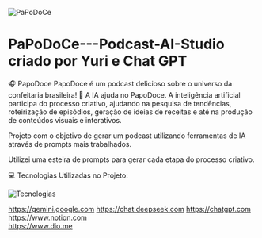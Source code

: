 

![PaPoDoCe](https://github.com/user-attachments/assets/9ab3264f-7ea9-4704-8120-8fc714399335)



# PaPoDoCe---Podcast-AI-Studio criado por Yuri e Chat GPT
🎧 PapoDoce PapoDoce é um podcast delicioso sobre o universo da confeitaria brasileira! 🧠 A IA ajuda no PapoDoce.  A inteligência artificial participa do processo criativo, ajudando na pesquisa de tendências, roteirização de episódios, geração de ideias de receitas e até na produção de conteúdos visuais e interativos.

Projeto com o objetivo de gerar um podcast utilizando ferramentas de IA através de prompts mais trabalhados.

Utilizei uma esteira de prompts para gerar cada etapa do processo criativo.

💻 Tecnologias Utilizadas no Projeto:


![Tecnologias](https://github.com/user-attachments/assets/f6ff49a7-3240-432a-9606-c3f7f3b8ef4b)

https://gemini.google.com
https://chat.deepseek.com 
https://chatgpt.com
https://www.notion.com  
https://www.dio.me  

